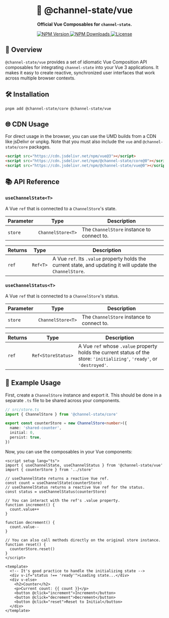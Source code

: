 <h1 align="center">💚 @channel-state/vue</h1>

<p align="center">
  <strong>Official Vue Composables for <code>channel-state</code>.</strong>
</p>

<p align="center">
  <a href="https://www.npmjs.com/package/@channel-state/vue">
    <img src="https://img.shields.io/npm/v/@channel-state/vue.svg" alt="NPM Version" />
  </a>
  <a href="https://www.npmjs.com/package/@channel-state/vue">
    <img src="https://img.shields.io/npm/dm/@channel-state/vue.svg" alt="NPM Downloads" />
  </a>
  <a href="https://github.com/ronny1020/channel-state/blob/main/packages/vue/LICENSE">
    <img src="https://img.shields.io/npm/l/@channel-state/vue?label=license&color=blue" alt="License" />
  </a>
</p>

## 📖 Overview

`@channel-state/vue` provides a set of idiomatic Vue Composition API composables for integrating `channel-state` into your Vue 3 applications. It makes it easy to create reactive, synchronized user interfaces that work across multiple browser contexts.

## 🛠️ Installation

```bash
pnpm add @channel-state/core @channel-state/vue
```

## 🌐 CDN Usage

For direct usage in the browser, you can use the UMD builds from a CDN like jsDelivr or unpkg. Note that you must also include the `vue` and `@channel-state/core` packages.

```html
<script src="https://cdn.jsdelivr.net/npm/vue@3"></script>
<script src="https://cdn.jsdelivr.net/npm/@channel-state/core@0"></script>
<script src="https://cdn.jsdelivr.net/npm/@channel-state/vue@0"></script>
```

## 📚 API Reference

### `useChannelState<T>`

A Vue `ref` that is connected to a `ChannelStore`'s state.

| Parameter | Type              | Description                                |
| --------- | ----------------- | ------------------------------------------ |
| `store`   | `ChannelStore<T>` | The `ChannelStore` instance to connect to. |

| Returns | Type     | Description                                                                                                 |
| ------- | -------- | ----------------------------------------------------------------------------------------------------------- |
| `ref`   | `Ref<T>` | A Vue `ref`. Its `.value` property holds the current state, and updating it will update the `ChannelStore`. |

### `useChannelStatus<T>`

A Vue `ref` that is connected to a `ChannelStore`'s status.

| Parameter | Type              | Description                                |
| --------- | ----------------- | ------------------------------------------ |
| `store`   | `ChannelStore<T>` | The `ChannelStore` instance to connect to. |

| Returns | Type               | Description                                                                                                               |
| ------- | ------------------ | ------------------------------------------------------------------------------------------------------------------------- |
| `ref`   | `Ref<StoreStatus>` | A Vue `ref` whose `.value` property holds the current status of the store: `'initializing'`, `'ready'`, or `'destroyed'`. |

## 🚀 Example Usage

First, create a `ChannelStore` instance and export it. This should be done in a separate `.ts` file to be shared across your components.

```typescript
// src/store.ts
import { ChannelStore } from '@channel-state/core'

export const counterStore = new ChannelStore<number>({
  name: 'shared-counter',
  initial: 0,
  persist: true,
})
```

Now, you can use the composables in your Vue components:

```vue
<script setup lang="ts">
import { useChannelState, useChannelStatus } from '@channel-state/vue'
import { counterStore } from '../store'

// useChannelState returns a reactive Vue ref.
const count = useChannelState(counterStore)
// useChannelStatus returns a reactive Vue ref for the status.
const status = useChannelStatus(counterStore)

// You can interact with the ref's .value property.
function increment() {
  count.value++
}

function decrement() {
  count.value--
}

// You can also call methods directly on the original store instance.
function reset() {
  counterStore.reset()
}
</script>

<template>
  <!-- It's good practice to handle the initializing state -->
  <div v-if="status !== 'ready'">Loading state...</div>
  <div v-else>
    <h2>Counter</h2>
    <p>Current count: {{ count }}</p>
    <button @click="increment">Increment</button>
    <button @click="decrement">Decrement</button>
    <button @click="reset">Reset to Initial</button>
  </div>
</template>
```

